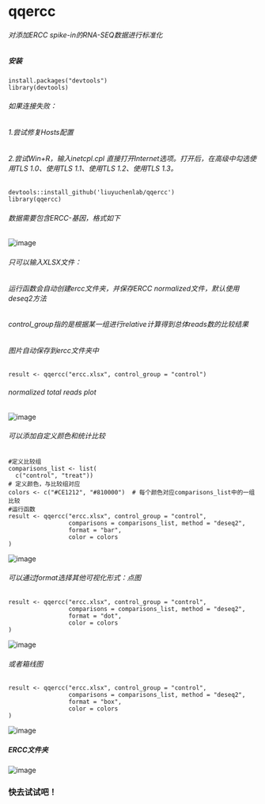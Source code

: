 # qqercc 
###### 对添加ERCC spike-in的RNA-SEQ数据进行标准化
##### 安装

```
install.packages("devtools")
library(devtools)
```

###### 如果连接失败：  
###### 1.尝试修复Hosts配置  
###### 2.尝试Win+R，输入inetcpl.cpl 直接打开Internet选项。打开后，在高级中勾选使用TLS 1.0、使用TLS 1.1、使用TLS 1.2、使用TLS 1.3。

```
devtools::install_github('liuyuchenlab/qqercc')  
library(qqercc)  
```
###### 数据需要包含ERCC-基因，格式如下

![image](https://github.com/user-attachments/assets/e63b865a-7cc6-441a-be71-c73ad5575ad0)


###### 只可以输入XLSX文件：  
###### 运行函数会自动创建ercc文件夹，并保存ERCC normalized文件，默认使用deseq2方法
###### control_group指的是根据某一组进行relative计算得到总体reads数的比较结果
###### 图片自动保存到ercc文件夹中

```
result <- qqercc("ercc.xlsx", control_group = "control")  
```
###### normalized total reads plot  

![image](https://github.com/user-attachments/assets/8a8aac0f-0e22-4315-be0f-546eab93a4de)


###### 可以添加自定义颜色和统计比较

```
#定义比较组
comparisons_list <- list(
  c("control", "treat"))
# 定义颜色，与比较组对应
colors <- c("#CE1212", "#810000")  # 每个颜色对应comparisons_list中的一组比较
#运行函数
result <- qqercc("ercc.xlsx", control_group = "control", 
                 comparisons = comparisons_list, method = "deseq2", 
                 format = "bar", 
                 color = colors
)
```
![image](https://github.com/user-attachments/assets/e4c531e2-463d-4382-b099-9904efba9a38)



###### 可以通过format选择其他可视化形式：点图

```
result <- qqercc("ercc.xlsx", control_group = "control", 
                 comparisons = comparisons_list, method = "deseq2", 
                 format = "dot", 
                 color = colors
)
```

![image](https://github.com/user-attachments/assets/433a7be2-61cb-4d94-923e-350a59d3a5d2)


###### 或者箱线图

```
result <- qqercc("ercc.xlsx", control_group = "control", 
                 comparisons = comparisons_list, method = "deseq2", 
                 format = "box", 
                 color = colors
)
```

![image](https://github.com/user-attachments/assets/14618b6c-01ec-42c0-a9c6-3ff45de79048)



##### ERCC文件夹

![image](https://github.com/user-attachments/assets/eb67441a-397c-4820-98ff-32f3832acfca)

### 快去试试吧！






